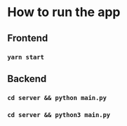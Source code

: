 # How to run the app

## Frontend

### `yarn start`

## Backend

### `cd server && python main.py`

### `cd server && python3 main.py`
